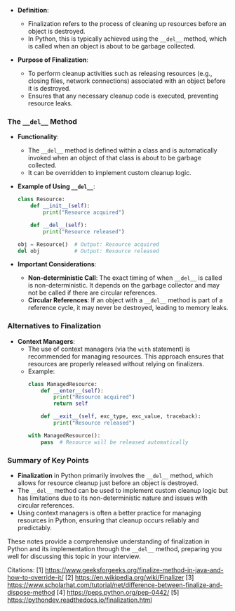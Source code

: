 - **Definition**:
  - Finalization refers to the process of cleaning up resources before an object is destroyed.
  - In Python, this is typically achieved using the `__del__` method, which is called when an object is about to be garbage collected.

- **Purpose of Finalization**:
  - To perform cleanup activities such as releasing resources (e.g., closing files, network connections) associated with an object before it is destroyed.
  - Ensures that any necessary cleanup code is executed, preventing resource leaks.

### The `__del__` Method

- **Functionality**:
  - The `__del__` method is defined within a class and is automatically invoked when an object of that class is about to be garbage collected.
  - It can be overridden to implement custom cleanup logic.

- **Example of Using `__del__`**:
  ```python
  class Resource:
      def __init__(self):
          print("Resource acquired")

      def __del__(self):
          print("Resource released")

  obj = Resource()  # Output: Resource acquired
  del obj           # Output: Resource released
  ```

- **Important Considerations**:
  - **Non-deterministic Call**: The exact timing of when `__del__` is called is non-deterministic. It depends on the garbage collector and may not be called if there are circular references.
  - **Circular References**: If an object with a `__del__` method is part of a reference cycle, it may never be destroyed, leading to memory leaks.
  
### Alternatives to Finalization

- **Context Managers**:
  - The use of context managers (via the `with` statement) is recommended for managing resources. This approach ensures that resources are properly released without relying on finalizers.
  - Example:
    ```python
    class ManagedResource:
        def __enter__(self):
            print("Resource acquired")
            return self

        def __exit__(self, exc_type, exc_value, traceback):
            print("Resource released")

    with ManagedResource():
        pass  # Resource will be released automatically
    ```

### Summary of Key Points

- **Finalization** in Python primarily involves the `__del__` method, which allows for resource cleanup just before an object is destroyed.
- The `__del__` method can be used to implement custom cleanup logic but has limitations due to its non-deterministic nature and issues with circular references.
- Using context managers is often a better practice for managing resources in Python, ensuring that cleanup occurs reliably and predictably.

These notes provide a comprehensive understanding of finalization in Python and its implementation through the `__del__` method, preparing you well for discussing this topic in your interview.

Citations:
[1] https://www.geeksforgeeks.org/finalize-method-in-java-and-how-to-override-it/
[2] https://en.wikipedia.org/wiki/Finalizer
[3] https://www.scholarhat.com/tutorial/net/difference-between-finalize-and-dispose-method
[4] https://peps.python.org/pep-0442/
[5] https://pythondev.readthedocs.io/finalization.html